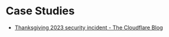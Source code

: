 # Case Studies
- [Thanksgiving 2023 security incident - The Cloudflare Blog](https://blog.cloudflare.com/thanksgiving-2023-security-incident)